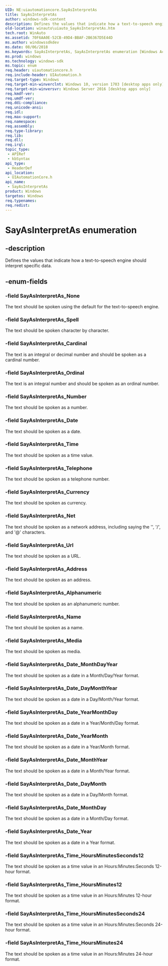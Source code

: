 ```yaml
---
UID: NE:uiautomationcore.SayAsInterpretAs
title: SayAsInterpretAs
author: windows-sdk-content
description: Defines the values that indicate how a text-to-speech engine should interpret specific data.
old-location: winauto\uiauto_SayAsInterpretAs.htm
tech.root: WinAuto
ms.assetid: 70F6AA0E-52CB-49D4-BBAF-2B6367D5E44D
ms.author: windowssdkdev
ms.date: 08/06/2018
ms.keywords: SayAsInterpretAs, SayAsInterpretAs enumeration [Windows Accessibility], SayAsInterpretAs_Address, SayAsInterpretAs_Alphanumeric, SayAsInterpretAs_Cardinal, SayAsInterpretAs_Currency, SayAsInterpretAs_Date, SayAsInterpretAs_Date_DayMonth, SayAsInterpretAs_Date_DayMonthYear, SayAsInterpretAs_Date_MonthDay, SayAsInterpretAs_Date_MonthDayYear, SayAsInterpretAs_Date_MonthYear, SayAsInterpretAs_Date_Year, SayAsInterpretAs_Date_YearMonth, SayAsInterpretAs_Date_YearMonthDay, SayAsInterpretAs_Media, SayAsInterpretAs_Name, SayAsInterpretAs_Net, SayAsInterpretAs_None, SayAsInterpretAs_Number, SayAsInterpretAs_Ordinal, SayAsInterpretAs_Spell, SayAsInterpretAs_Telephone, SayAsInterpretAs_Time, SayAsInterpretAs_Time_HoursMinutes12, SayAsInterpretAs_Time_HoursMinutes24, SayAsInterpretAs_Time_HoursMinutesSeconds12, SayAsInterpretAs_Time_HoursMinutesSeconds24, SayAsInterpretAs_Url, uiautomationcore/ SayAsInterpretAs_Address, uiautomationcore/ SayAsInterpretAs_Date_DayMonth, uiautomationcore/ SayAsInterpretAs_Net, uiautomationcore/ SayAsInterpretAs_Url, uiautomationcore/SayAsInterpretAs, uiautomationcore/SayAsInterpretAs_Alphanumeric, uiautomationcore/SayAsInterpretAs_Cardinal, uiautomationcore/SayAsInterpretAs_Currency, uiautomationcore/SayAsInterpretAs_Date, uiautomationcore/SayAsInterpretAs_Date_DayMonthYear, uiautomationcore/SayAsInterpretAs_Date_MonthDay, uiautomationcore/SayAsInterpretAs_Date_MonthDayYear, uiautomationcore/SayAsInterpretAs_Date_MonthYear, uiautomationcore/SayAsInterpretAs_Date_Year, uiautomationcore/SayAsInterpretAs_Date_YearMonth, uiautomationcore/SayAsInterpretAs_Date_YearMonthDay, uiautomationcore/SayAsInterpretAs_Media, uiautomationcore/SayAsInterpretAs_Name, uiautomationcore/SayAsInterpretAs_None, uiautomationcore/SayAsInterpretAs_Number, uiautomationcore/SayAsInterpretAs_Ordinal, uiautomationcore/SayAsInterpretAs_Spell, uiautomationcore/SayAsInterpretAs_Telephone, uiautomationcore/SayAsInterpretAs_Time, uiautomationcore/SayAsInterpretAs_Time_HoursMinutes12, uiautomationcore/SayAsInterpretAs_Time_HoursMinutes24, uiautomationcore/SayAsInterpretAs_Time_HoursMinutesSeconds12, uiautomationcore/SayAsInterpretAs_Time_HoursMinutesSeconds24, winauto.uiauto_SayAsInterpretAs
ms.prod: windows
ms.technology: windows-sdk
ms.topic: enum
req.header: uiautomationcore.h
req.include-header: UIAutomation.h
req.target-type: Windows
req.target-min-winverclnt: Windows 10, version 1703 [desktop apps only]
req.target-min-winversvr: Windows Server 2016 [desktop apps only]
req.kmdf-ver: 
req.umdf-ver: 
req.ddi-compliance: 
req.unicode-ansi: 
req.idl: 
req.max-support: 
req.namespace: 
req.assembly: 
req.type-library: 
req.lib: 
req.dll: 
req.irql: 
topic_type:
 - APIRef
 - kbSyntax
api_type:
 - HeaderDef
api_location:
 - UIAutomationCore.h
api_name:
 - SayAsInterpretAs
product: Windows
targetos: Windows
req.typenames: 
req.redist: 
---
```


# SayAsInterpretAs enumeration


## -description


Defines the values that indicate how a text-to-speech engine should interpret specific data.


## -enum-fields




### -field SayAsInterpretAs_None

The text should be spoken using the default for the text-to-speech engine.


### -field SayAsInterpretAs_Spell

The text should be spoken character by character.


### -field SayAsInterpretAs_Cardinal

The text is an integral or decimal number and should be spoken as a cardinal number.


### -field SayAsInterpretAs_Ordinal

The text is an integral number and should be spoken as an ordinal number.


### -field SayAsInterpretAs_Number

The text should be spoken as a number.


### -field SayAsInterpretAs_Date

The text should be spoken as a date.


### -field SayAsInterpretAs_Time

The text should be spoken as a time value.


### -field SayAsInterpretAs_Telephone

The text should be spoken as a telephone number.


### -field SayAsInterpretAs_Currency

The text should be spoken as currency.


### -field SayAsInterpretAs_Net

The text should be spoken as a network address, including saying the '\', '/', and '@' characters.


### -field SayAsInterpretAs_Url

The text should be spoken as a URL.


### -field SayAsInterpretAs_Address

The text should be spoken as an address.


### -field SayAsInterpretAs_Alphanumeric

The text should be spoken as an alphanumeric number.


### -field SayAsInterpretAs_Name

The text should be spoken as a name.


### -field SayAsInterpretAs_Media

The text should be spoken as media.


### -field SayAsInterpretAs_Date_MonthDayYear

The text should be spoken as a date in a Month/Day/Year format.


### -field SayAsInterpretAs_Date_DayMonthYear

The text should be spoken as a date in a Day/Month/Year format.


### -field SayAsInterpretAs_Date_YearMonthDay

The text should be spoken as a date in a Year/Month/Day format.


### -field SayAsInterpretAs_Date_YearMonth

The text should be spoken as a date in a Year/Month format.


### -field SayAsInterpretAs_Date_MonthYear

The text should be spoken as a date in a Month/Year format.


### -field SayAsInterpretAs_Date_DayMonth

The text should be spoken as a date in a Day/Month format.


### -field SayAsInterpretAs_Date_MonthDay

The text should be spoken as a date in a Month/Day format.


### -field SayAsInterpretAs_Date_Year

The text should be spoken as a date in a Year format.


### -field SayAsInterpretAs_Time_HoursMinutesSeconds12

The text should be spoken as a time value in an Hours:Minutes:Seconds 12-hour format.


### -field SayAsInterpretAs_Time_HoursMinutes12

The text should be spoken as a time value in an Hours:Minutes 12-hour format.


### -field SayAsInterpretAs_Time_HoursMinutesSeconds24

The text should be spoken as a time value in an Hours:Minutes:Seconds 24-hour format.


### -field SayAsInterpretAs_Time_HoursMinutes24

The text should be spoken as a time value in an Hours:Minutes 24-hour format.

